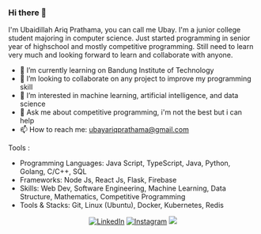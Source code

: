 ### Hi there 👋

I'm Ubaidillah Ariq Prathama, you can call me Ubay. I'm a junior college student majoring in computer science. Just started programming in senior year of highschool and mostly competitive programming. Still need to learn very much and looking forward to learn and collaborate with anyone.

- 🌱 I’m currently learning on Bandung Institute of Technology
- 👯 I’m looking to collaborate on any project to improve my programming skill
- 🤔 I’m interested in machine learning, artificial intelligence, and data science
- 💬 Ask me about competitive programming, i'm not the best but i can help
- 📫 How to reach me: ubayariqprathama@gmail.com

Tools :

- Programming Languages: Java Script, TypeScript, Java, Python, Golang, C/C++, SQL
- Frameworks: Node Js, React Js, Flask, Firebase
- Skills: Web Dev, Software Engineering, Machine Learning, Data Structure, Mathematics, Competitive Programming
- Tools & Stacks: Git, Linux (Ubuntu), Docker, Kubernetes, Redis

<div>
  <p align = "center">
<a href="https://www.linkedin.com/in/ubaidillah-ariq-prathama-03535a1ba/" target="_blank"><img src="https://img.shields.io/badge/LinkedIn-%230077B5.svg?&style=flat-square&logo=linkedin&logoColor=white" alt="LinkedIn"></a>
<a href="https://www.instagram.com/ubaidillah_ariq " target="_blank"><img src="https://img.shields.io/badge/Instagram-%23E4405F.svg?&style=flat-square&logo=instagram&logoColor=white" alt="Instagram"></a>
<a href="mailto:ubayariqprathama@gmail.com"><img src="https://img.shields.io/badge/-ubayariqprathama@gmail.com-D14836?style=flat-square&logo=Gmail&logoColor=white"/></a>
  </p>
</div>
